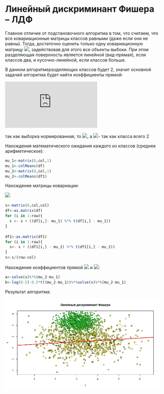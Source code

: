 # Линейный	дискриминант	Фишера	– ЛДФ
Главное отличие от подстановочного алгоритма в том, что считаем, что все  ковариационные матрицы классов равными (даже если они не равны). Тогда, достаточно оценить только одну ковариационную матрицу ![](https://latex.codecogs.com/gif.latex?\hat{\Sigma}), задействовав для этого все объекты выбоки. При этом разделяющая поверхность является линейной (вид-прямая), если классов два, и кусочно-линейной, если классов больше. 

В данном алгоритмеразделяющих классов будет 2, значит основной задачей алгоритма будет найти коэффициенты прямой:

![](https://latex.codecogs.com/gif.latex?a%28x%29%3Darg%5Cmax_%7By%20%5Cin%20Y%7D%28%5Clambda_yP_yp_y%28x%29%29%3D%20arg%5Cmax_%7By%20%5Cin%20Y%7D%28%5Cunderbrace%7Bln%28%5Clambda_yP_y%29-%5Cfrac%7B1%7D%7B2%7D%5Chat%7B%5Cmu%20%7D%5ET_y%5Chat%7B%5CSigma%7D%5E%7B-1%7D%5Chat%7B%5Cmu%20%7D_y%7D_%7B%5Cbeta%20%7D&plus;x%5ET%5Cunderbrace%7B%5Chat%7B%5CSigma%7D%5E%7B-1%7D%5Chat%7B%5Cmu%20%7D%7D_%7B%5Calpha%20%7D%29%3D%5C%21%20%3Darg%5Cmax_%7By%20%5Cin%20Y%7D%28x%5ET%5Calpha_y&plus;%5Cbeta_y%29)


так как выборка нормированная, то ![](https://latex.codecogs.com/gif.latex?\lambda_y=1), a ![](https://latex.codecogs.com/gif.latex?P_y=\frac{1}{2}=0.5)- так как класса всего 2
 
Нахождения математического ожидания каждого из классов (среднее арифметическое):
```R
mu_1<-matrix(0,col,1)
mu_1<-colMeans(df)
mu_2<-matrix(0,col,1)
mu_2<-colMeans(df1)
```

Нахождение матрицы ковариации:

![](https://latex.codecogs.com/gif.latex?\hat{\Sigma}=\frac{1}{m-2}\sum_{i=1}^{m}(x_i&space;-\hat{\mu&space;})(x_i&space;-\hat{\mu&space;})^T)

```R
s<-matrix(0,col,col)
df<-as.matrix(df)
for (i in 1:row){  
  s <- s + ((df[i,]- mu_1) %*% t(df[i,] - mu_1))     
}

df1<-as.matrix(df1)
for (i in 1:row){         
  s<- s + ((df1[i,] - mu_2) %*% t(df1[i,] - mu_2))     
}
s<-s/(row-col)

```
Нахождение коэффициентов прямой ![](https://latex.codecogs.com/gif.latex?\alpha) и ![](https://latex.codecogs.com/gif.latex?\beta):
```R
a<-solve(s)%*%(mu_2-mu_1)
b<-log(0.5)-0.5*t((mu_2-mu_1))%*%solve(s)%*%(mu_2-mu_1)
```

Результат алгоритма:

![](https://github.com/Elzara20/university/blob/master/pictures/fisher.jpeg)
